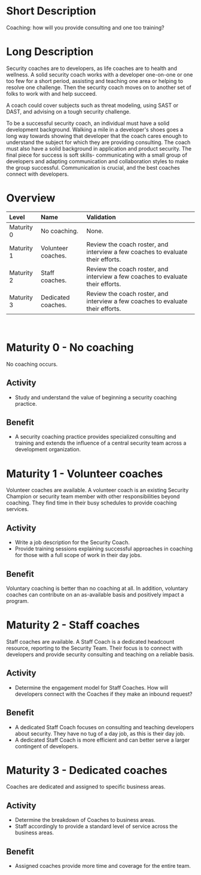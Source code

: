 # Short Description
Coaching: how will you provide consulting and one too training?

# Long Description
Security coaches are to developers, as life coaches are to health and wellness. A solid security coach works with a developer one-on-one or one too few for a short period, assisting and teaching one area or helping to resolve one challenge. Then the security coach moves on to another set of folks to work with and help succeed.

A coach could cover subjects such as threat modeling, using SAST or DAST, and advising on a tough security challenge.

To be a successful security coach, an individual must have a solid development background. Walking a mile in a developer's shoes goes a long way towards showing that developer that the coach cares enough to understand the subject for which they are providing consulting. The coach must also have a solid background in application and product security. The final piece for success is soft skills- communicating with a small group of developers and adapting communication and collaboration styles to make the group successful. Communication is crucial, and the best coaches connect with developers.

# Overview

| Level | Name | Validation |
|:---|:---|:---|
| Maturity 0 | No coaching. | None.
| Maturity 1 | Volunteer coaches. | Review the coach roster, and interview a few coaches to evaluate their efforts.
| Maturity 2 | Staff coaches. | Review the coach roster, and interview a few coaches to evaluate their efforts.
| Maturity 3 | Dedicated coaches. | Review the coach roster, and interview a few coaches to evaluate their efforts.

&nbsp;
# Maturity 0 - No coaching

No coaching occurs.

## Activity
* Study and understand the value of beginning a security coaching practice.
  
## Benefit
* A security coaching practice provides specialized consulting and training and extends the influence of a central security team across a development organization.

# Maturity 1 - Volunteer coaches

Volunteer coaches are available. A volunteer coach is an existing Security Champion or security team member with other responsibilities beyond coaching. They find time in their busy schedules to provide coaching services.

## Activity
* Write a job description for the Security Coach.
* Provide training sessions explaining successful approaches in coaching for those with a full scope of work in their day jobs.

## Benefit
Voluntary coaching is better than no coaching at all. In addition, voluntary coaches can contribute on an as-available basis and positively impact a program.

# Maturity 2 - Staff coaches

Staff coaches are available. A Staff Coach is a dedicated headcount resource, reporting to the Security Team. Their focus is to connect with developers and provide security consulting and teaching on a reliable basis.

## Activity
* Determine the engagement model for Staff Coaches. How will developers connect with the Coaches if they make an inbound request?

## Benefit
* A dedicated Staff Coach focuses on consulting and teaching developers about security. They have no tug of a day job, as this is their day job.
* A dedicated Staff Coach is more efficient and can better serve a larger contingent of developers.

# Maturity 3 - Dedicated coaches

Coaches are dedicated and assigned to specific business areas.

## Activity
* Determine the breakdown of Coaches to business areas.
* Staff accordingly to provide a standard level of service across the business areas.

## Benefit
* Assigned coaches provide more time and coverage for the entire team.